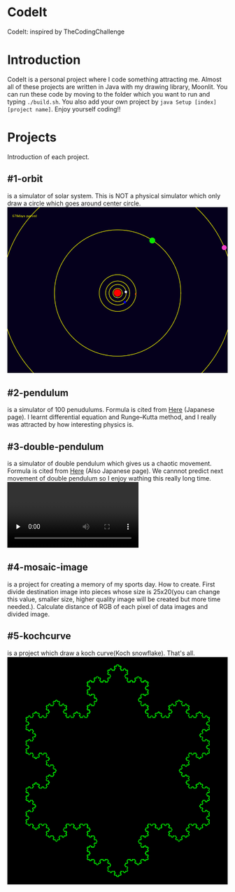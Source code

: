 # CodeIt
CodeIt: inspired by TheCodingChallenge

# Introduction
CodeIt is a personal project where I code something attracting me. Almost all of these projects are written in Java with my drawing library, Moonlit. You can run these code by moving to the folder which you want to run and typing ```./build.sh```. You also add your own project by ```java Setup [index] [project name]```. Enjoy yourself coding!!

# Projects
Introduction of each project.
## #1-orbit
is a simulator of solar system. This is NOT a physical simulator which only draw a circle which goes around center circle.
<img src="./1-orbit/orbit.png">

## #2-pendulum
is a simulator of 100 penudulums. Formula is cited from [Here](http://godfoot.world.coocan.jp/furiko.htm) (Japanese page). I learnt differential equation and Runge–Kutta method, and I really was attracted by how interesting physics is.

## #3-double-pendulum
is a simulator of double pendulum which gives us a chaotic movement. Formula is cited from [Here](https://www.aihara.co.jp/~taiji/pendula-equations/present-node2.html) (Also Japanese page). We cannnot predict next movement of double pendulum so I enjoy wathing this really long time.
<video src="https://github.com/Manato1fg/CodeIt/blob/master/3-doublependulum/movie.mp4" controls preload="none"></video>

## #4-mosaic-image
is a project for creating a memory of my sports day. How to create. First divide destination image into pieces whose size is 25x20(you can change this value, smaller size, higher quality image will be created but more time needed.). Calculate distance of RGB of each pixel of data images and divided image.

## #5-kochcurve
is a project which draw a koch curve(Koch snowflake). That's all.
<img src="./5-kochcurve/kochcurve.png">
